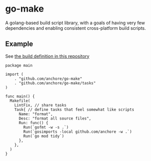 # go-make

A golang-based build script library, with a goals of having very few dependencies 
and enabling consistent cross-platform build scripts.

## Example

See [the build definition in this repository](make/main.go)

```golang
package main

import (
	. "github.com/anchore/go-make"
	. "github.com/anchore/go-make/tasks"
)

func main() {
  Makefile(
    LintFix, // share tasks
    Task{ // define tasks that feel somewhat like scripts
      Name: "format",
      Desc: "format all source files",
      Run: func() {
        Run(`gofmt -w -s .`)
        Run(`gosimports -local github.com/anchore -w .`)
        Run(`go mod tidy`)
      },
    },
  )
}
```
